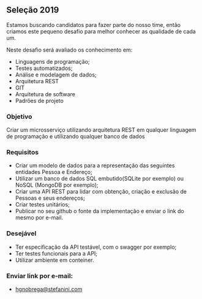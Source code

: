 ## Seleção 2019

Estamos buscando candidatos para fazer parte do nosso time, então criamos este pequeno desafio para melhor conhecer as qualidade de cada um.

Neste desafio será avaliado os conhecimento em:
- Linguagens de programação;
- Testes automatizados;
- Análise e modelagem de dados;
- Arquitetura REST
- GIT
- Arquitetura de software
- Padrões de projeto

### Objetivo

Criar um microsserviço utilizando arquitetura REST em qualquer linguagem de programação e utilizando qualquer banco de dados

### Requisitos

- Criar um modelo de dados para a representação das seguintes entidades Pessoa e Endereço;
- Utilizar um banco de dados SQL embutido(SQLite por exemplo) ou NoSQL (MongoDB por exemplo); 
- Criar uma API REST para lidar com obtenção, criação e exclusão de Pessoas e seus endereços;
- Criar testes unitários;
- Publicar no seu github o fonte da implementação e enviar o link do mesmo por e-mail.

### Desejável

- Ter especificação da API testável, com o swagger por exemplo;
- Ter testes funcionais para a API;
- Utilizar ambiente em conteiner.

### Enviar link por e-mail:

- hgnobrega@stefanini.com
